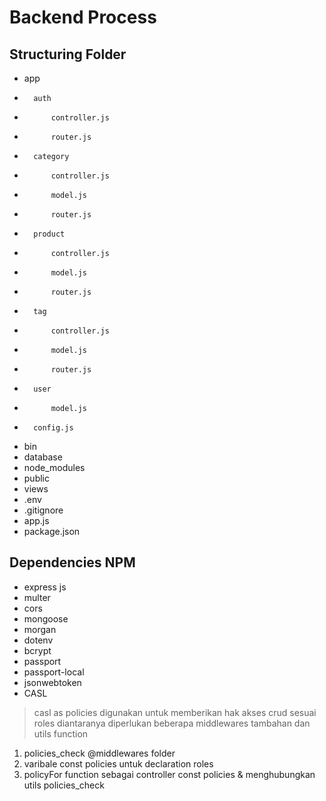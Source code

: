 # Backend Process
## Structuring Folder
* app
*		auth
*			controller.js
*			router.js
*		category
*			controller.js
*			model.js
*			router.js
*		product
*			controller.js
*			model.js
*			router.js
*		tag
*			controller.js
*			model.js
*			router.js
*		user
*			model.js
*		config.js
* bin
* database
* node_modules
* public
* views
* .env
* .gitignore
* app.js
* package.json
## Dependencies NPM
* express js
* multer
* cors
* mongoose
* morgan
* dotenv
* bcrypt
* passport
* passport-local
* jsonwebtoken
* CASL
> casl as policies digunakan untuk memberikan hak akses crud sesuai roles diantaranya diperlukan beberapa middlewares tambahan dan utils function
1. policies_check @middlewares folder
2. varibale const policies untuk declaration roles
3. policyFor function sebagai controller const policies & menghubungkan utils policies_check
